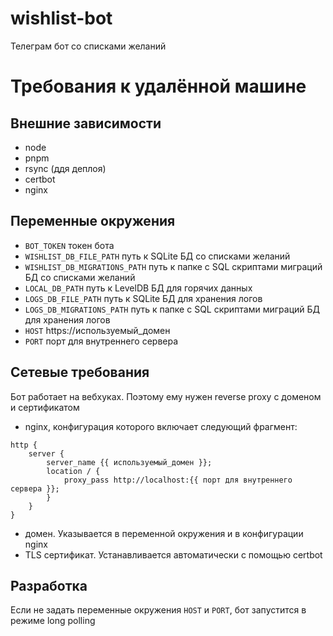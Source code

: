 # wishlist-bot
Телеграм бот со списками желаний

# Требования к удалённой машине
## Внешние зависимости
- node
- pnpm
- rsync (ддя деплоя)
- certbot
- nginx

## Переменные окружения
- `BOT_TOKEN` токен бота
- `WISHLIST_DB_FILE_PATH` путь к SQLite БД со списками желаний
- `WISHLIST_DB_MIGRATIONS_PATH` путь к папке с SQL скриптами миграций БД со списками желаний
- `LOCAL_DB_PATH` путь к LevelDB БД для горячих данных
- `LOGS_DB_FILE_PATH` путь к SQLite БД для хранения логов
- `LOGS_DB_MIGRATIONS_PATH` путь к папке с SQL скриптами миграций БД для хранения логов
- `HOST` https://используемый_домен
- `PORT` порт для внутреннего сервера

## Сетевые требования
Бот работает на вебхуках. Поэтому ему нужен reverse proxy с доменом и сертификатом
- nginx, конфигурация которого включает следующий фрагмент:
```nginx
http {
    server {
        server_name {{ используемый_домен }};
        location / {
            proxy_pass http://localhost:{{ порт для внутреннего сервера }};
        }
    }
}
```
- домен. Указывается в переменной окружения и в конфигурации nginx
- TLS сертификат. Устанавливается автоматически с помощью certbot

## Разработка
Если не задать переменные окружения `HOST` и `PORT`, бот запустится в режиме long polling
